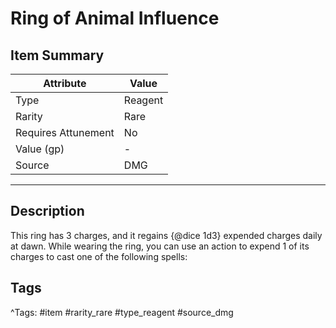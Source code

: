 # Ring of Animal Influence

## Item Summary

| Attribute            | Value                        |
|----------------------|------------------------------|
| Type                 | Reagent |
| Rarity               | Rare             |
| Requires Attunement  | No                |
| Value (gp)           | -    |
| Source               | DMG |

---

## Description

This ring has 3 charges, and it regains {@dice 1d3} expended charges daily at dawn. While wearing the ring, you can use an action to expend 1 of its charges to cast one of the following spells:

## Tags

^Tags: #item #rarity_rare #type_reagent #source_dmg